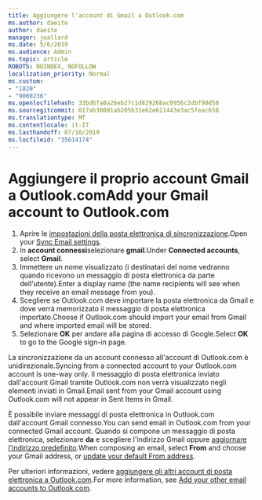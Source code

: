 ```yaml
---
title: Aggiungere l'account di Gmail a Outlook.com
ms.author: daeite
author: daeite
manager: joallard
ms.date: 5/6/2019
ms.audience: Admin
ms.topic: article
ROBOTS: NOINDEX, NOFOLLOW
localization_priority: Normal
ms.custom:
- "1820"
- "9000236"
ms.openlocfilehash: 33bd6fa8a26eb27c1d829268ac0956c2dbf90d58
ms.sourcegitcommit: 017ab30091ab205b31e62e611443e3ac5feac658
ms.translationtype: MT
ms.contentlocale: it-IT
ms.lasthandoff: 07/10/2019
ms.locfileid: "35614174"
---
```

# <a name="add-your-gmail-account-to-outlookcom"></a><span data-ttu-id="b85d4-102">Aggiungere il proprio account Gmail a Outlook.com</span><span class="sxs-lookup"><span data-stu-id="b85d4-102">Add your Gmail account to Outlook.com</span></span>

1. <span data-ttu-id="b85d4-103">Aprire le [impostazioni della posta elettronica di sincronizzazione](https://go.microsoft.com/fwlink/?linkid=875264).</span><span class="sxs-lookup"><span data-stu-id="b85d4-103">Open your [Sync Email settings](https://go.microsoft.com/fwlink/?linkid=875264).</span></span>
2. <span data-ttu-id="b85d4-104">In **account connessi**selezionare **gmail**.</span><span class="sxs-lookup"><span data-stu-id="b85d4-104">Under **Connected accounts**, select **Gmail**.</span></span>
3. <span data-ttu-id="b85d4-105">Immettere un nome visualizzato (i destinatari del nome vedranno quando ricevono un messaggio di posta elettronica da parte dell'utente).</span><span class="sxs-lookup"><span data-stu-id="b85d4-105">Enter a display name (the name recipients will see when they receive an email message from you).</span></span>
4. <span data-ttu-id="b85d4-106">Scegliere se Outlook.com deve importare la posta elettronica da Gmail e dove verrà memorizzato il messaggio di posta elettronica importato.</span><span class="sxs-lookup"><span data-stu-id="b85d4-106">Choose if Outlook.com should import your email from Gmail and where imported email will be stored.</span></span>
5. <span data-ttu-id="b85d4-107">Selezionare **OK** per andare alla pagina di accesso di Google.</span><span class="sxs-lookup"><span data-stu-id="b85d4-107">Select **OK** to go to the Google sign-in page.</span></span>

<span data-ttu-id="b85d4-108">La sincronizzazione da un account connesso all'account di Outlook.com è unidirezionale.</span><span class="sxs-lookup"><span data-stu-id="b85d4-108">Syncing from a connected account to your Outlook.com account is one-way only.</span></span> <span data-ttu-id="b85d4-109">Il messaggio di posta elettronica inviato dall'account Gmail tramite Outlook.com non verrà visualizzato negli elementi inviati in Gmail.</span><span class="sxs-lookup"><span data-stu-id="b85d4-109">Email sent from your Gmail account using Outlook.com will not appear in Sent Items in Gmail.</span></span>

<span data-ttu-id="b85d4-110">È possibile inviare messaggi di posta elettronica in Outlook.com dall'account Gmail connesso.</span><span class="sxs-lookup"><span data-stu-id="b85d4-110">You can send email in Outlook.com from your connected Gmail account.</span></span> <span data-ttu-id="b85d4-111">Quando si compone un messaggio di posta elettronica, selezionare **da** e scegliere l'indirizzo Gmail oppure [aggiornare l'indirizzo predefinito](https://go.microsoft.com/fwlink/?linkid=875264).</span><span class="sxs-lookup"><span data-stu-id="b85d4-111">When composing an email, select **From** and choose your Gmail address, or [update your default From address](https://go.microsoft.com/fwlink/?linkid=875264).</span></span>

<span data-ttu-id="b85d4-112">Per ulteriori informazioni, vedere [aggiungere gli altri account di posta elettronica a Outlook.com](https://support.office.com/article/c5224df4-5885-4e79-91ba-523aa743f0ba?wt.mc_id=Office_Outlook_com_Alchemy).</span><span class="sxs-lookup"><span data-stu-id="b85d4-112">For more information, see [Add your other email accounts to Outlook.com](https://support.office.com/article/c5224df4-5885-4e79-91ba-523aa743f0ba?wt.mc_id=Office_Outlook_com_Alchemy).</span></span>